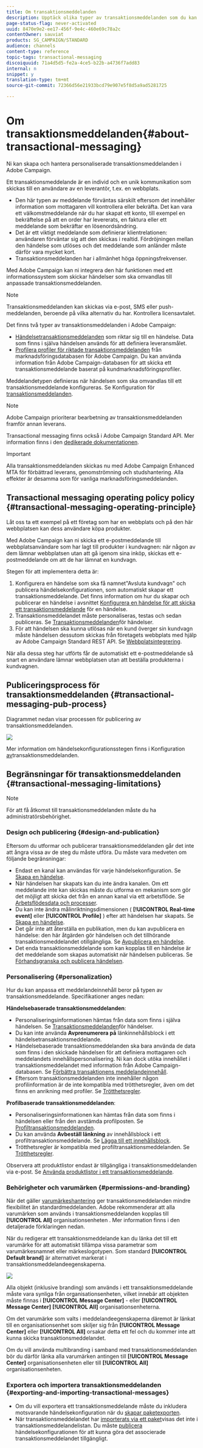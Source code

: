 ```yaml
---
title: Om transaktionsmeddelanden
description: Upptäck olika typer av transaktionsmeddelanden som du kan skicka och hur de används i Adobe Campaign.
page-status-flag: never-activated
uuid: 8470e9e2-ee17-456f-9e4c-460e69c78a2c
contentOwner: sauviat
products: SG_CAMPAIGN/STANDARD
audience: channels
content-type: reference
topic-tags: transactional-messaging
discoiquuid: 71a4d5d5-fe2a-4ce5-b22b-a4736f7add83
internal: n
snippet: y
translation-type: tm+mt
source-git-commit: 72366d56e21933bcd79e907e5f8d5a9ad5281725

---
```



# Om transaktionsmeddelanden{#about-transactional-messaging}

Ni kan skapa och hantera personaliserade transaktionsmeddelanden i Adobe Campaign.

Ett transaktionsmeddelande är en individ och en unik kommunikation som skickas till en användare av en leverantör, t.ex. en webbplats.

* Den här typen av meddelande förväntas särskilt eftersom det innehåller information som mottagaren vill kontrollera eller bekräfta. Det kan vara ett välkomstmeddelande när du har skapat ett konto, till exempel en bekräftelse på att en order har levererats, en faktura eller ett meddelande som bekräftar en lösenordsändring.
* Det är ett viktigt meddelande som definierar klientrelationen: användaren förväntar sig att den skickas i realtid. Fördröjningen mellan den händelse som utlöses och det meddelande som anländer måste därför vara mycket kort.
* Transaktionsmeddelanden har i allmänhet höga öppningsfrekvenser.

Med Adobe Campaign kan ni integrera den här funktionen med ett informationssystem som skickar händelser som ska omvandlas till anpassade transaktionsmeddelanden.

>[!NOTE]
>
>Transaktionsmeddelanden kan skickas via e-post, SMS eller push-meddelanden, beroende på vilka alternativ du har. Kontrollera licensavtalet.

Det finns två typer av transaktionsmeddelanden i Adobe Campaign:

* [Händelsetransaktionsmeddelanden](../../channels/using/event-transactional-messages.md) som riktar sig till en händelse. Data som finns i själva händelsen används för att definiera leveransmålet.
* [Profilera profiler för riktade transaktionsmeddelanden](../../channels/using/profile-transactional-messages.md) från marknadsföringsdatabasen för Adobe Campaign. Du kan använda information från Adobe Campaign-databasen för att skicka ett transaktionsmeddelande baserat på kundmarknadsföringsprofiler.

Meddelandetypen definieras när händelsen som ska omvandlas till ett transaktionsmeddelande konfigureras. Se Konfiguration för [transaktionsmeddelanden](../../administration/using/configuring-transactional-messaging.md).

>[!NOTE]
>
>Adobe Campaign prioriterar bearbetning av transaktionsmeddelanden framför annan leverans.

Transactional messaging finns också i Adobe Campaign Standard API. Mer information finns i den [dedikerade dokumentationen](../../api/using/managing-transactional-messages.md).

>[!IMPORTANT]
>
>Alla transaktionsmeddelanden skickas nu med Adobe Campaign Enhanced MTA för förbättrad leverans, genomströmning och studshantering. Alla effekter är desamma som för vanliga marknadsföringsmeddelanden.

## Transactional messaging operating policy policy {#transactional-messaging-operating-principle}

Låt oss ta ett exempel på ett företag som har en webbplats och på den här webbplatsen kan dess användare köpa produkter.

Med Adobe Campaign kan ni skicka ett e-postmeddelande till webbplatsanvändare som har lagt till produkter i kundvagnen: när någon av dem lämnar webbplatsen utan att gå igenom sina inköp, skickas ett e-postmeddelande om att de har lämnat en kundvagn.

Stegen för att implementera detta är:

1. Konfigurera en händelse som ska få namnet&quot;Avsluta kundvagn&quot; och publicera händelsekonfigurationen, som automatiskt skapar ett transaktionsmeddelande. Det finns information om hur du skapar och publicerar en händelse i avsnittet [Konfigurera en händelse för att skicka ett transaktionsmeddelande](../../administration/using/configuring-transactional-messaging.md#use-case--configuring-an-event-to-send-a-transactional-message) för en händelse.
1. Transaktionsmeddelandet måste personaliseras, testas och sedan publiceras. Se [Transaktionsmeddelanden](../../channels/using/event-transactional-messages.md)för händelser.
1. För att händelsen ska kunna utlösas när en kund överger sin kundvagn måste händelsen dessutom skickas från företagets webbplats med hjälp av Adobe Campaign Standard REST API. Se [Webbplatsintegrering](../../administration/using/configuring-transactional-messaging.md#integrating-the-triggering-of-the-event-in-a-website).

När alla dessa steg har utförts får de automatiskt ett e-postmeddelande så snart en användare lämnar webbplatsen utan att beställa produkterna i kundvagnen.

## Publiceringsprocess för transaktionsmeddelanden {#transactional-messaging-pub-process}

Diagrammet nedan visar processen för publicering av transaktionsmeddelanden.

![](assets/message-center_pub-process.png)

Mer information om händelsekonfigurationsstegen finns i Konfiguration [av](../../administration/using/configuring-transactional-messaging.md)transaktionsmeddelanden.

## Begränsningar för transaktionsmeddelanden {#transactional-messaging-limitations}

>[!NOTE]
>
>För att få åtkomst till transaktionsmeddelanden måste du ha administratörsbehörighet.

### Design och publicering {#design-and-publication}

Eftersom du utformar och publicerar transaktionsmeddelanden går det inte att ångra vissa av de steg du måste utföra. Du måste vara medveten om följande begränsningar:

* Endast en kanal kan användas för varje händelsekonfiguration. Se [Skapa en händelse](../../administration/using/configuring-transactional-messaging.md#creating-an-event).
* När händelsen har skapats kan du inte ändra kanalen. Om ett meddelande inte kan skickas måste du utforma en mekanism som gör det möjligt att skicka det från en annan kanal via ett arbetsflöde. Se [Arbetsflödesdata och processer](../../automating/using/workflow-data-and-processes.md).
* Du kan inte ändra målinriktningsdimensionen ( **[!UICONTROL Real-time event]** eller **[!UICONTROL Profile]** ) efter att händelsen har skapats. Se [Skapa en händelse](../../administration/using/configuring-transactional-messaging.md#creating-an-event).
* Det går inte att återställa en publikation, men du kan avpublicera en händelse: den här åtgärden gör händelsen och det tillhörande transaktionsmeddelandet otillgängliga. Se [Avpublicera en händelse](../../administration/using/configuring-transactional-messaging.md#unpublishing-an-event).
* Det enda transaktionsmeddelande som kan kopplas till en händelse är det meddelande som skapas automatiskt när händelsen publiceras. Se [Förhandsgranska och publicera händelsen](../../administration/using/configuring-transactional-messaging.md#previewing-and-publishing-the-event).

### Personalisering {#personalization}

Hur du kan anpassa ett meddelandeinnehåll beror på typen av transaktionsmeddelande. Specifikationer anges nedan:

**Händelsebaserade transaktionsmeddelanden**:

* Personaliseringsinformationen hämtas från data som finns i själva händelsen. Se [Transaktionsmeddelanden](../../channels/using/event-transactional-messages.md)för händelser.
* Du kan inte använda **Avprenumerera på** länkinnehållsblock i ett händelsetransaktionsmeddelande.
* Händelsebaserade transaktionsmeddelanden ska bara använda de data som finns i den skickade händelsen för att definiera mottagaren och meddelandets innehållspersonalisering. Ni kan dock utöka innehållet i transaktionsmeddelandet med information från Adobe Campaign-databasen. Se [Förbättra transaktionens meddelandeinnehåll](../../administration/using/configuring-transactional-messaging.md#enriching-the-transactional-message-content).
* Eftersom transaktionsmeddelanden inte innehåller någon profilinformation är de inte kompatibla med trötthetsregler, även om det finns en anrikning med profiler. Se [Trötthetsregler](../../sending/using/fatigue-rules.md).

**Profilbaserade transaktionsmeddelanden**:

* Personaliseringsinformationen kan hämtas från data som finns i händelsen eller från den avstämda profilposten. Se [Profiltransaktionsmeddelanden](../../channels/using/profile-transactional-messages.md).
* Du kan använda **Avbeställ länkning** av innehållsblock i ett profiltransaktionsmeddelande. Se [Lägga till ett innehållsblock](../../designing/using/personalization.md#adding-a-content-block).
* Trötthetsregler är kompatibla med profiltransaktionsmeddelanden. Se [Trötthetsregler](../../sending/using/fatigue-rules.md).

Observera att produktlistor endast är tillgängliga i transaktionsmeddelanden via e-post. Se [Använda produktlistor i ett transaktionsmeddelande](../../channels/using/event-transactional-messages.md#using-product-listings-in-a-transactional-message).

### Behörigheter och varumärken {#permissions-and-branding}

När det gäller [varumärkeshantering](../../administration/using/branding.md) ger transaktionsmeddelanden mindre flexibilitet än standardmeddelanden. Adobe rekommenderar att alla varumärken som används i transaktionsmeddelanden kopplas till **[!UICONTROL All]** organisationsenheten [](../../administration/using/organizational-units.md). Mer information finns i den detaljerade förklaringen nedan.

När du redigerar ett transaktionsmeddelande kan du länka det till ett varumärke för att automatiskt tillämpa vissa parametrar som varumärkesnamnet eller märkeslogotypen. Som standard **[!UICONTROL Default brand]** är alternativet markerat i transaktionsmeddelandeegenskaperna.

![](assets/message-center_branding.png)

Alla objekt (inklusive branding) som används i ett transaktionsmeddelande måste vara synliga från organisationsenheten, vilket innebär att objekten måste finnas i **[!UICONTROL Message Center]** - eller **[!UICONTROL Message Center]** **[!UICONTROL All]** organisationsenheterna.

Om det varumärke som valts i meddelandeegenskaperna däremot är länkat till en organisationsenhet som skiljer sig från **[!UICONTROL Message Center]** eller **[!UICONTROL All]** orsakar detta ett fel och du kommer inte att kunna skicka transaktionsmeddelandet.

Om du vill använda multibranding i samband med transaktionsmeddelanden bör du därför länka alla varumärken antingen till **[!UICONTROL Message Center]** organisationsenheten eller till **[!UICONTROL All]** organisationsenheten.

### Exportera och importera transaktionsmeddelanden {#exporting-and-importing-transactional-messages}

* Om du vill exportera ett transaktionsmeddelande måste du inkludera motsvarande händelsekonfiguration när du [skapar paketexporten](../../automating/using/managing-packages.md#creating-a-package).
* När transaktionsmeddelandet har [importerats via ett paket](../../automating/using/managing-packages.md#importing-a-package)visas det inte i transaktionsmeddelandelistan. Du måste [publicera](../../administration/using/configuring-transactional-messaging.md#previewing-and-publishing-the-event) händelsekonfigurationen för att kunna göra det associerade transaktionsmeddelandet tillgängligt.

